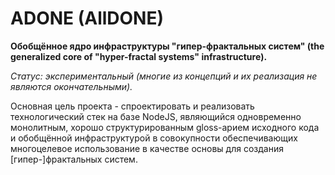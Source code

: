 # ADONE (AllDONE)

**Обобщённое ядро инфраструктуры "гипер-фрактальных систем" (the generalized core of "hyper-fractal systems" infrastructure).**

*Статус:  экспериментальный (многие из концепций и их реализация не являются окончательными).*

Основная цель проекта - спроектировать и реализовать технологический стек на базе NodeJS, являющийся одновременно монолитным, хорошо структурированным gloss-арием исходного кода и обобщённой инфраструктурой в совокупности обеспечивающих многоцелевое использование в качестве основы для создания [гипер-]фрактальных систем.